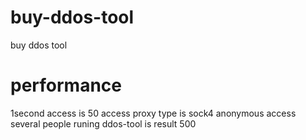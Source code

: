 # buy-ddos-tool
buy ddos tool
# performance
1second access is 50 access
proxy type is sock4
anonymous access
several people runing ddos-tool is result 500

